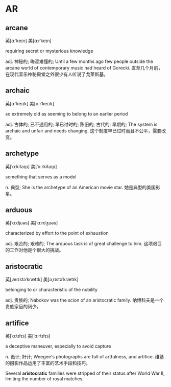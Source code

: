 # AR

## arcane

英\[ɑːˈkeɪn\] 美\[ɑːrˈkeɪn\]

requiring secret or mysterious knowledge

adj. 神秘的; 晦涩难懂的; Until a few months ago few people outside the arcane world of contemporary music had heard of Gorecki. 直至几个月前，在现代音乐神秘殿堂之外很少有人听说了戈莱斯基。

## archaic

英\[ɑːˈkeɪɪk\] 美\[ɑːrˈkeɪɪk\]

so extremely old as seeming to belong to an earlier period

adj. 古体的; 已不通用的; 早已过时的; 陈旧的; 古代的; 早期的; The system is archaic and unfair and needs changing. 这个制度早已过时而且不公平，需要改变。

## archetype

英\[ˈɑːkitaɪp\] 美\[ˈɑːrkitaɪp\]

something that serves as a model

n. 典型; She is the archetype of an American movie star. 她是典型的美国影星。

## arduous

英\[ˈɑːdjuəs\] 美\[ˈɑːrdʒuəs\]

characterized by effort to the point of exhaustion

adj. 艰苦的; 艰难的; The arduous task is of great challenge to him. 这项艰巨的工作对他是个很大的挑战。

## aristocratic

英\[ˌærɪstəˈkrætɪk\] 美\[əˌrɪstəˈkrætɪk\]

belonging to or characteristic of the nobility

adj. 贵族的; Nabokov was the scion of an aristocratic family. 纳博科夫是一个贵族家庭的阔少。

## artifice

英\[ˈɑːtɪfɪs\] 美\[ˈɑːrtɪfɪs\]

a deceptive maneuver, especially to avoid capture

n. 诡计; 奸计; Weegee's photographs are full of artfulness, and artifice. 维基的摄影作品运用了丰富的艺术手段和技巧。

Several **aristocratic** families were stripped of their status after World War II, limiting the number of royal matches.

